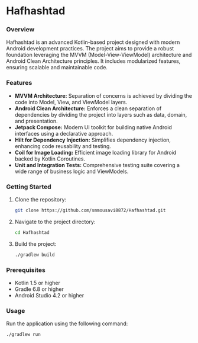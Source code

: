 # Hafhashtad

### Overview
Hafhashtad is an advanced Kotlin-based project designed with modern Android development practices. The project aims to provide a robust foundation leveraging the MVVM (Model-View-ViewModel) architecture and Android Clean Architecture principles. It includes modularized features, ensuring scalable and maintainable code.

### Features
- **MVVM Architecture:** Separation of concerns is achieved by dividing the code into Model, View, and ViewModel layers.
- **Android Clean Architecture:** Enforces a clean separation of dependencies by dividing the project into layers such as data, domain, and presentation.
- **Jetpack Compose:** Modern UI toolkit for building native Android interfaces using a declarative approach.
- **Hilt for Dependency Injection:** Simplifies dependency injection, enhancing code reusability and testing.
- **Coil for Image Loading:** Efficient image loading library for Android backed by Kotlin Coroutines.
- **Unit and Integration Tests:** Comprehensive testing suite covering a wide range of business logic and ViewModels.

### Getting Started
1. Clone the repository:
    ```bash
    git clone https://github.com/smmousavi8872/Hafhashtad.git
    ```
2. Navigate to the project directory:
    ```bash
    cd Hafhashtad
    ```
3. Build the project:
    ```bash
    ./gradlew build
    ```

### Prerequisites
- Kotlin 1.5 or higher
- Gradle 6.8 or higher
- Android Studio 4.2 or higher

### Usage
Run the application using the following command:
```bash
./gradlew run
```
